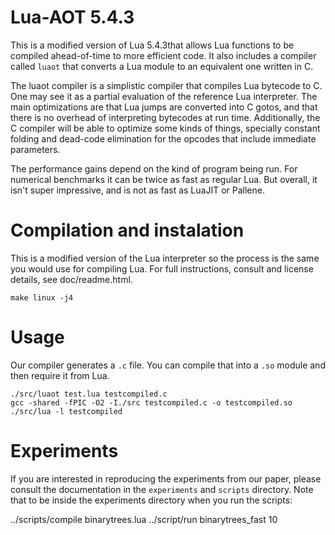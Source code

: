 # Lua-AOT 5.4.3

This is a modified version of Lua 5.4.3that allows Lua functions to be compiled ahead-of-time to more efficient code. It also includes a compiler called `luaot` that converts a Lua module to an equivalent one written in C.

The luaot compiler is a simplistic compiler that compiles Lua bytecode to C. One may see it as a partial evaluation of the reference Lua interpreter. The main optimizations are that Lua jumps are converted into C gotos, and that there is no overhead of interpreting bytecodes at run time. Additionally, the C compiler will be able to optimize some kinds of things, specially constant folding and dead-code elimination for the opcodes that include immediate parameters.

The performance gains depend on the kind of program being run. For numerical benchmarks it can be twice as fast as regular Lua. But overall, it isn't super impressive, and is not as fast as LuaJIT or Pallene.

# Compilation and instalation

This is a modified version of the Lua interpreter so the process is the same you would use for compiling Lua. For full instructions, consult and license details, see doc/readme.html.

    make linux -j4

# Usage

Our compiler generates a `.c` file. You can compile that into a `.so` module and then require it from Lua.

    ./src/luaot test.lua testcompiled.c
    gcc -shared -fPIC -O2 -I./src testcompiled.c -o testcompiled.so
    ./src/lua -l testcompiled

# Experiments

If you are interested in reproducing the experiments from our paper, please consult the documentation in the `experiments` and `scripts` directory. Note that to be inside the experiments directory when you run the scripts:

   ../scripts/compile binarytrees.lua
   ../script/run binarytrees_fast 10

